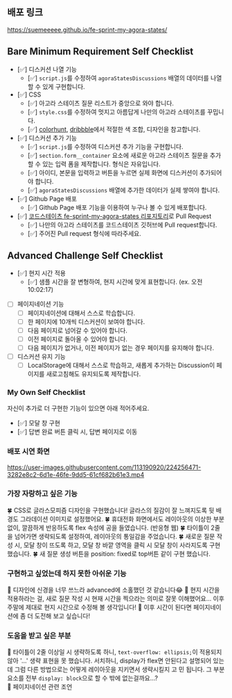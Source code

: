 ## 배포 링크

https://suemeeeee.github.io/fe-sprint-my-agora-states/

## Bare Minimum Requirement Self Checklist

- [✅] 디스커션 나열 기능
    - [✅] `script.js`를 수정하여 `agoraStatesDiscussions` 배열의 데이터를 나열할 수 있게 구현합니다.
- [✅] CSS
    - [✅] 아고라 스테이츠 질문 리스트가 중앙으로 와야 합니다.
    - [✅] `style.css`를 수정하여 멋지고 아름답게 나만의 아고라 스테이츠를 꾸밉니다.
    - [✅] [colorhunt](https://colorhunt.co/palettes/popular), [dribbble](https://dribbble.com/)에서 적절한 색 조합, 디자인을 참고합니다.
- [✅] 디스커션 추가 기능
    - [✅] `script.js`를 수정하여 디스커션 추가 기능을 구현합니다.
    - [✅] `section.form__container` 요소에 새로운 아고라 스테이츠 질문을 추가할 수 있는 입력 폼을 제작합니다. 형식은 자유입니다.
    - [✅] 아이디, 본문을 입력하고 버튼을 누르면 실제 화면에 디스커션이 추가되어야 합니다.
    - [✅] `agoraStatesDiscussions` 배열에 추가한 데이터가 실제 쌓여야 합니다.
- [✅] Github Page 배포
  - [✅] Github Page 배포 기능을 이용하여 누구나 볼 수 있게 배포합니다.
- [✅] [코드스테이츠 fe-sprint-my-agora-states 리포지토리](https://github.com/codestates-seb/fe-sprint-my-agora-states)로 Pull Request
  - [✅] 나만의 아고라 스테이츠를 코드스테이츠 깃허브에 Pull request합니다.
  - [✅] 주어진 Pull request 형식에 따라주세요.

## Advanced Challenge Self Checklist

- [✅] 현지 시간 적용
    - [✅] 샘플 시간을 잘 변형하여, 현지 시간에 맞게 표현합니다. (ex. 오전 10:02:17)
- [ ] 페이지네이션 기능
    - [ ] 페이지네이션에 대해서 스스로 학습합니다.
    - [ ] 한 페이지에 10개씩 디스커션이 보여야 합니다.
    - [ ] 다음 페이지로 넘어갈 수 있어야 합니다.
    - [ ] 이전 페이지로 돌아올 수 있어야 합니다.
    - [ ] 다음 페이지가 없거나, 이전 페이지가 없는 경우 페이지를 유지해야 합니다.
- [ ] 디스커션 유지 기능
    - [ ] LocalStorage에 대해서 스스로 학습하고, 새롭게 추가하는 Discussion이 페이지를 새로고침해도 유지되도록 제작합니다.

### My Own Self Checklist

자신이 추가로 더 구현한 기능이 있으면 아래 적어주세요.

- [✅] 모달 창 구현   
- [✅] 답변 완료 버튼 클릭 시, 답변 페이지로 이동 

### 배포 시연 화면

https://user-images.githubusercontent.com/113190920/224256471-3282e8c2-6d1e-46fe-9dd5-61cf682b61e3.mp4

### 가장 자랑하고 싶은 기능

🍀 CSS로 글라스모피즘 디자인을 구현했습니다! 글라스의 질감이 잘 느껴지도록 뒷 배경도 그라데이션 이미지로 설정했어요.
🍀 휴대전화 화면에서도 레이아웃의 이상한 부분 없이, 깔끔하게 반응하도록 flex 속성에 공을 들였습니다. (반응형 웹)
🍀 타이틀이 2줄을 넘어가면 생략되도록 설정하여, 레이아웃의 통일감을 주었습니다. 
🍀 새로운 질문 작성 시, 모달 창이 뜨도록 하고, 모달 창 바깥 영역을 클릭 시 모달 창이 사라지도록 구현했습니다. 
🍀 새 질문 생성 버튼을 position: fixed로 top버튼 같이 구현 했습니다. 

### 구현하고 싶었는데 하지 못한 아쉬운 기능

🌱 디자인에 신경을 너무 쓰느라 advanced에 소홀했던 것 같습니다😂 
🌱 현지 시간을 적용하라는 걸, 새로 질문 작성 시 현재 시간을 찍으라는 의미로 잘못 이해했어요... 
      이후 주말에 제대로 현지 시간으로 수정해 볼 생각입니다!
🌱 이후 시간이 된다면 페이지네이션에 좀 더 도전해 보고 싶습니다!  

### 도움을 받고 싶은 부분

🌱  타이틀이 2줄 이상일 시 생략하도록 하니, `text-overflow: ellipsis;`이 적용되지 않아 '...' 생략 표현을 못 했습니다. 
       서치하니, display가 flex면 안된다고 설명되어 있는데 그럼 다른 방법으로는 어떻게 레이아웃을 지키면서 생략시킬지 고 
       민 됩니다. 그 부분 요소를 전부 `display: block`으로 할 수 밖에  없는걸까요...?  
🌱 페이지네이션 관련 조언 


